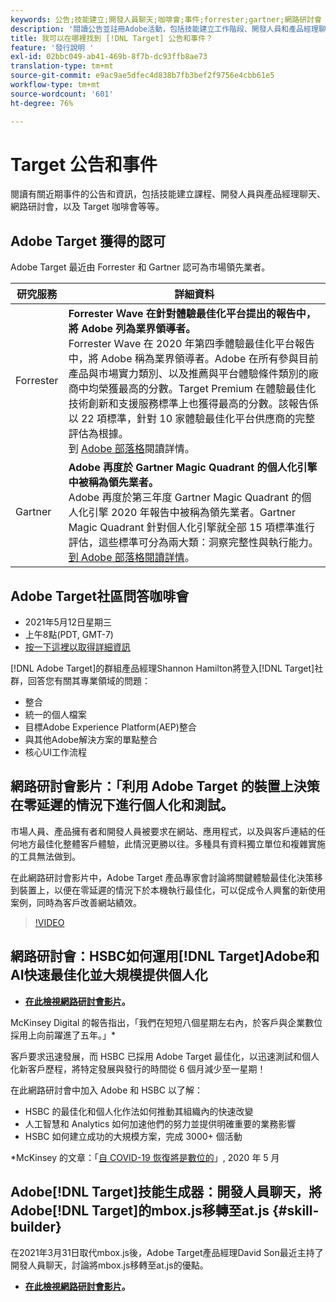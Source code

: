 ```yaml
---
keywords: 公告;技能建立;開發人員聊天;咖啡會;事件;forrester;gartner;網路研討會
description: '閱讀公告並註冊Adobe活動，包括技能建立工作階段、開發人員和產品經理聊天、網路研討會等。 [!DNL Target] '
title: 我可以在哪裡找到 [!DNL Target] 公告和事件？
feature: '發行說明 '
exl-id: 02bbc049-ab41-469b-8f7b-dc93ffb8ae73
translation-type: tm+mt
source-git-commit: e9ac9ae5dfec4d838b7fb3bef2f9756e4cbb61e5
workflow-type: tm+mt
source-wordcount: '601'
ht-degree: 76%

---
```


# Target 公告和事件

閱讀有關近期事件的公告和資訊，包括技能建立課程、開發人員與產品經理聊天、網路研討會，以及 Target 咖啡會等等。

## Adobe Target 獲得的認可

Adobe Target 最近由 Forrester 和 Gartner 認可為市場領先業者。

| 研究服務 | 詳細資料 |
| --- | --- |
| Forrester | **Forrester Ｗave 在針對體驗最佳化平台提出的報告中，將 Adobe 列為業界領導者。**<br> Forrester Ｗave 在 2020 年第四季體驗最佳化平台報告中，將 Adobe 稱為業界領導者。Adobe 在所有參與目前產品與市場實力類別、以及推薦與平台體驗條件類別的廠商中均榮獲最高的分數。Target Premium 在體驗最佳化技術創新和支援服務標準上也獲得最高的分數。該報告係以 22 項標準，針對 10 家體驗最佳化平台供應商的完整評估為根據。<br>到 [Adobe 部落格](https://blog.adobe.com/en/2020/11/24/adobe-named-leader-in-forrester-wave-report-experience-optimization-platforms.html)閱讀詳情。 |
| Gartner | **Adobe 再度於 Gartner Magic Quadrant 的個人化引擎中被稱為領先業者。**<br> Adobe 再度於第三年度 Gartner Magic Quadrant 的個人化引擎 2020 年報告中被稱為領先業者。Gartner Magic Quadrant 針對個人化引擎就全部 15 項標準進行評估，這些標準可分為兩大類：洞察完整性與執行能力。<br>[到 Adobe 部落格閱讀詳情](https://theblog.adobe.com/adobe-again-named-leader-in-gartner-magic-quadrant-for-personalization-engines/)。 |

## Adobe Target社區問答咖啡會

* 2021年5月12日星期三
* 上午8點(PDT, GMT-7)
* [按一下這裡以取得詳細資訊](https://experienceleaguecommunities.adobe.com/t5/adobe-target-discussions/at-community-q-amp-a-coffee-break-5-12-21-8am-pt-shannon/td-p/405341)

[!DNL Adobe Target]的群組產品經理Shannon Hamilton將登入[!DNL Target]社群，回答您有關其專業領域的問題：

* 整合
* 統一的個人檔案
* 目標Adobe Experience Platform(AEP)整合
* 與其他Adobe解決方案的單點整合
* 核心UI工作流程

## 網路研討會影片：「利用 Adobe Target 的裝置上決策在零延遲的情況下進行個人化和測試。

市場人員、產品擁有者和開發人員被要求在網站、應用程式，以及與客戶連結的任何地方最佳化整體客戶體驗，此情況更勝以往。多種具有資料獨立單位和複雜實施的工具無法做到。

在此網路研討會影片中，Adobe Target 產品專家會討論將關鍵體驗最佳化決策移到裝置上，以便在零延遲的情況下於本機執行最佳化，可以促成令人興奮的新使用案例，同時為客戶改善網站績效。

>[!VIDEO](https://video.tv.adobe.com/v/328148)

## 網路研討會：HSBC如何運用[!DNL Target]Adobe和AI快速最佳化並大規模提供個人化

* **[在此檢視網路研討會影片](https://seminars.adobeconnect.com/ps4ozlg7qfdy/？proto=true)。**

McKinsey Digital 的報告指出，「我們在短短八個星期左右內，於客戶與企業數位採用上向前躍進了五年。」*

客戶要求迅速發展，而 HSBC 已採用 Adobe Target 最佳化，以迅速測試和個人化新客戶歷程，將特定發展與發行的時間從 6 個月減少至一星期！

在此網路研討會中加入 Adobe 和 HSBC 以了解：

* HSBC 的最佳化和個人化作法如何推動其組織內的快速改變
* 人工智慧和 Analytics 如何加速他們的努力並提供明確重要的業務影響
* HSBC 如何建立成功的大規模方案，完成 3000+ 個活動

*McKinsey 的文章：「[自 COVID-19 恢復將是數位的](https://www.mckinsey.com/business-functions/mckinsey-digital/our-insights/the-covid-19-recovery-will-be-digital-a-plan-for-the-first-90-days#)」, 2020 年 5 月

## Adobe[!DNL Target]技能生成器：開發人員聊天，將Adobe[!DNL Target]的mbox.js移轉至at.js {#skill-builder}

在2021年3月31日取代mbox.js後，Adobe Target產品經理David Son最近主持了開發人員聊天，討論將mbox.js移轉至at.js的優點。

* **[在此檢視網路研討會影片](https://seminars.adobeconnect.com/ptdo6mfo6qn6/？proto=true)。**
